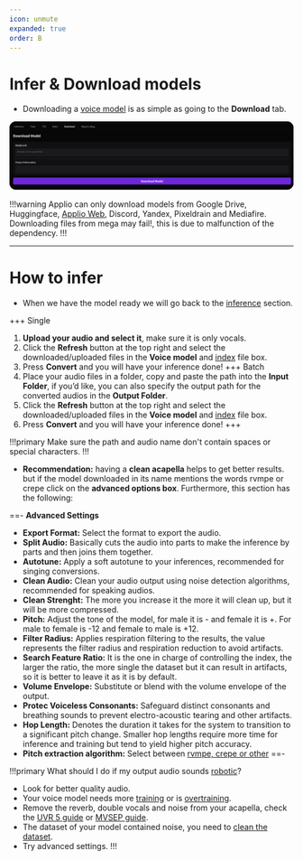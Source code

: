 ```yaml
---
icon: unmute
expanded: true
order: B
---
```


# Infer & Download models

- Downloading a [voice model](../Voice-Models/Voice-Models.md) is as simple as going to the **Download** tab.

![**Manual loading alternative:** unzip the downloaded .zip file and **drag the two files into the Drop files box**. Now you can search for models from Applio by simply entering the character name to search in the **Search Model** section, then copy the model link or download it.](/assets/download_models.png)

!!!warning
Applio can only download models from Google Drive, Huggingface, [Applio Web](https://applio.org/models), Discord, Yandex, Pixeldrain and Mediafire. Downloading files from mega may fail!, this is due to malfunction of the dependency.
!!!

---

# How to infer

- When we have the model ready we will go back to the [inference](https://docs.applio.org/faq/rvc/#inference) section.

+++ Single
1. **Upload your audio and select it**, make sure it is only vocals. 
2. Click the **Refresh** button at the top right and select the downloaded/uploaded files in the **Voice model** and [index](https://docs.applio.org/faq/rvc/#added-index) file box.
3. Press **Convert** and you will have your inference done!
+++ Batch
1. Place your audio files in a folder, copy and paste the path into the **Input Folder**, if you’d like, you can also specify the output path for the converted audios in the **Output Folder**.
2. Click the **Refresh** button at the top right and select the downloaded/uploaded files in the **Voice model** and [index](https://docs.applio.org/faq/rvc/#added-index) file box.
3. Press **Convert** and you will have your inference done!
+++ 

!!!primary Make sure the path and audio name don't contain spaces or special characters.
!!!
- **Recommendation:** having a **clean acapella** helps to get better results. but if the model downloaded in its name mentions the words rvmpe or crepe click on the **advanced options box**. Furthermore, this section has the following:

==- **Advanced Settings**
- **Export Format:** Select the format to export the audio.
- **Split Audio:** Basically cuts the audio into parts to make the inference by parts and then joins them together.
- **Autotune:** Apply a soft autotune to your inferences, recommended for singing conversions.
- **Clean Audio:** Clean your audio output using noise detection algorithms, recommended for speaking audios.
- **Clean Strenght:** The more you increase it the more it will clean up, but it will be more compressed.
- **Pitch:** Adjust the tone of the model, for male it is - and female it is +. For male to female is -12 and female to male is +12. 
- **Filter Radius:** Applies respiration filtering to the results, the value represents the filter radius and respiration reduction to avoid artifacts.
- **Search Feature Ratio:** It is the one in charge of controlling the index, the larger the ratio, the more single the dataset but it can result in artifacts, so it is better to leave it as it is by default.
- **Volume Envelope:** Substitute or blend with the volume envelope of the output.
- **Protec Voiceless Consonants:** Safeguard distinct consonants and breathing sounds to prevent electro-acoustic tearing and other artifacts.
- **Hop Length:** Denotes the duration it takes for the system to transition to a significant pitch change. Smaller hop lengths require more time for inference and training but tend to yield higher pitch accuracy.
- **Pitch extraction algorithm:** Select between [rvmpe, crepe or other](https://docs.applio.org/faq/rvc/#f0-extraction-methods)
==- 

!!!primary What should I do if my output audio sounds [robotic](https://docs.applio.org/faq/rvc/#artifacting)?
 - Look for better quality audio.
 - Your voice model needs more [training](/get-started\training.md) or is [overtraining](https://docs.applio.org/faq/rvc/#overtraining).
 - Remove the reverb, double vocals and noise from your acapella, check the [UVR 5 guide](/guides\Audio\UVR.md) or [MVSEP guide](/guides\Audio\MVSEP.md).
 - The dataset of your model contained noise, you need to [clean the dataset](/guides\Datasets\Create-Datasets.md).
 - Try advanced settings.
!!!